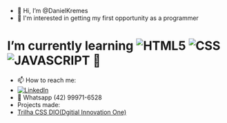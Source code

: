 - 👋 Hi, I’m @DanielKremes
- 👀 I'm interested in getting my first opportunity as a programmer
# I’m currently learning ![HTML5](https://img.shields.io/badge/HTML5-E34F26?style=for-the-badge&logo=html5&logoColor=white) ![CSS](https://img.shields.io/badge/CSS3-1572B6?style=for-the-badge&logo=css3&logoColor=white) ![JAVASCRIPT](https://img.shields.io/badge/JavaScript-F7DF1E?style=for-the-badge&logo=javascript&logoColor=black) 🌱 
- 📫 How to reach me:
- [![LinkedIn](https://img.shields.io/badge/LinkedIn-%230077B5.svg?logo=linkedin&logoColor=white)](https://www.linkedin.com/in/daniel-kremes-94919227b/)
- 📱 Whatsapp (42) 99971-6528
- Projects made:
- [Trilha CSS DIO(Dgitial Innovation One)](https://danielkremes.github.io/trilha-css-desafio-01-Public/)
<!---
DanielKremes/DanielKremes is a ✨ special ✨ repository because its `README.md` (this file) appears on your GitHub profile.
You can click the Preview link to take a look at your changes.
--->
